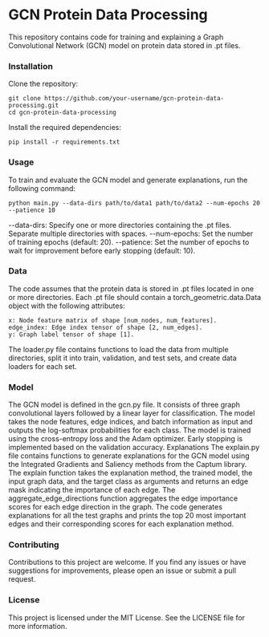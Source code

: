 # GCN Protein Data Processing
This repository contains code for training and explaining a Graph Convolutional Network (GCN) model on protein data stored in .pt files.

### Installation

Clone the repository:
```
git clone https://github.com/your-username/gcn-protein-data-processing.git
cd gcn-protein-data-processing
```
Install the required dependencies:
```
pip install -r requirements.txt
```

### Usage
To train and evaluate the GCN model and generate explanations, run the following command:
```
python main.py --data-dirs path/to/data1 path/to/data2 --num-epochs 20 --patience 10
```

--data-dirs: Specify one or more directories containing the .pt files. Separate multiple directories with spaces.
--num-epochs: Set the number of training epochs (default: 20).
--patience: Set the number of epochs to wait for improvement before early stopping (default: 10).

### Data
The code assumes that the protein data is stored in .pt files located in one or more directories. Each .pt file should contain a torch_geometric.data.Data object with the following attributes:
```
x: Node feature matrix of shape [num_nodes, num_features].
edge_index: Edge index tensor of shape [2, num_edges].
y: Graph label tensor of shape [1].
```
The loader.py file contains functions to load the data from multiple directories, split it into train, validation, and test sets, and create data loaders for each set.

### Model

The GCN model is defined in the gcn.py file. It consists of three graph convolutional layers followed by a linear layer for classification. The model takes the node features, edge indices, and batch information as input and outputs the log-softmax probabilities for each class.
The model is trained using the cross-entropy loss and the Adam optimizer. Early stopping is implemented based on the validation accuracy.
Explanations
The explain.py file contains functions to generate explanations for the GCN model using the Integrated Gradients and Saliency methods from the Captum library.
The explain function takes the explanation method, the trained model, the input graph data, and the target class as arguments and returns an edge mask indicating the importance of each edge.
The aggregate_edge_directions function aggregates the edge importance scores for each edge direction in the graph.
The code generates explanations for all the test graphs and prints the top 20 most important edges and their corresponding scores for each explanation method.

### Contributing
Contributions to this project are welcome. If you find any issues or have suggestions for improvements, please open an issue or submit a pull request.

### License
This project is licensed under the MIT License. See the LICENSE file for more information.
